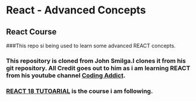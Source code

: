 # React - Advanced Concepts

## React Course

###This repo si being used to learn some advanced REACT concepts.

### This repository is cloned from John Smilga.I clones it from his git repository. All Credit goes out to him as i am learning REACT from his youtube channel [Coding Addict](https://www.youtube.com/@CodingAddict).

### [REACT 18 TUTOARIAL](https://www.youtube.com/watch?v=GcrNHMcL-WM&list=PLnHJACx3NwAep5koWkniVHw8PK7dWCO21) is the course i am following.
